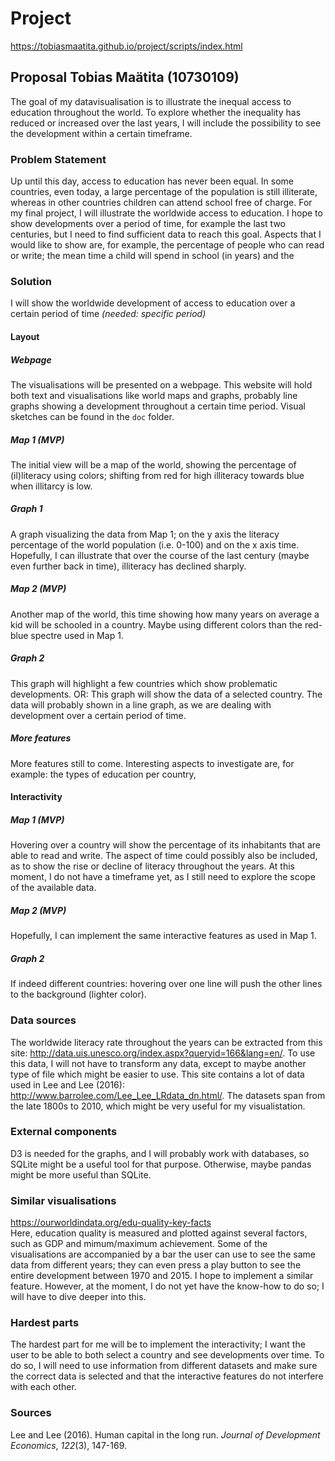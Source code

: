 # Project
https://tobiasmaatita.github.io/project/scripts/index.html
## Proposal Tobias Maätita (10730109)
The goal of my datavisualisation is to illustrate the inequal access to education throughout the world. To explore whether the inequality has reduced or increased over the last years, I will include the possibility to see the development within a certain timeframe.

### Problem Statement
Up until this day, access to education has never been equal. In some countries, even today, a large percentage of the population is still illiterate, whereas in other countries children can attend school free of charge.
For my final project, I will illustrate the worldwide access to education. I hope to show developments over a period of time, for example the last two centuries, but I need to find sufficient data to reach this goal.
Aspects that I would like to show are, for example, the percentage of people who can read or write; the mean time a child will spend in school (in years) and the


### Solution
I will show the worldwide development of access to education over a certain period of time *(needed: specific period)*


#### Layout

##### Webpage
The visualisations will be presented on a webpage. This website will hold both text and visualisations like world maps and graphs, probably line graphs showing a development throughout a certain time period. Visual sketches can be found in the `doc` folder.


##### Map 1 (MVP)
The initial view will be a map of the world, showing the percentage of (il)literacy using colors; shifting from red for high illiteracy towards blue when illitarcy is low.


##### Graph 1
A graph visualizing the data from Map 1; on the y axis the literacy percentage of the world population (i.e. 0-100) and on the x axis time. Hopefully, I can illustrate that over the course of the last century (maybe even further back in time), illiteracy has declined sharply.


##### Map 2 (MVP)
Another map of the world, this time showing how many years on average a kid will be schooled in a country. Maybe using different colors than the red-blue spectre used in Map 1.


##### Graph 2
This graph will highlight a few countries which show problematic developments. OR: This graph will show the data of a selected country. The data will probably shown in a line graph, as we are dealing with development over a certain period of time.


##### More features
More features still to come. Interesting aspects to investigate are, for example: the types of education per country,


#### Interactivity

##### Map 1  (MVP)
Hovering over a country will show the percentage of its inhabitants that are able to read and write.
The aspect of time could possibly also be included, as to show the rise or decline of literacy throughout the years.
At this moment, I do not have a timeframe yet, as I still need to explore the scope of the available data.

##### Map 2 (MVP)
Hopefully, I can implement the same interactive features as used in Map 1.

##### Graph 2
If indeed different countries: hovering over one line will push the other lines to the background (lighter color).


### Data sources
The worldwide literacy rate throughout the years can be extracted from this site: http://data.uis.unesco.org/index.aspx?queryid=166&lang=en/. To use this data, I will not have to transform any data, except to maybe another type of file which might be easier to use.
This site contains a lot of data used in Lee and Lee (2016): http://www.barrolee.com/Lee_Lee_LRdata_dn.html/. The datasets span from the late 1800s to 2010, which might be very useful for my visualistation.


### External components  
D3 is needed for the graphs, and I will probably work with databases, so SQLite might be a useful tool for that purpose. Otherwise, maybe pandas might be more useful than SQLite.  


### Similar visualisations
https://ourworldindata.org/edu-quality-key-facts  
Here, education quality is measured and plotted against several factors, such as GDP and mimum/maximum achievement. Some of the visualisations are accompanied by a bar the user can use to see the same data from different years; they can even press a play button to see the entire development between 1970 and 2015. I hope to implement a similar feature. However, at the moment, I do not yet have the know-how to do so; I will have to dive deeper into this.

### Hardest parts
The hardest part for me will be to implement the interactivity; I want the user to be able to both select a country and see developments over time. To do so, I will need to use information from different datasets and make sure the correct data is selected and that the interactive features do not interfere with each other.

### Sources
Lee and Lee (2016). Human capital in the long run. _Journal of Development Economics_, _122_(3), 147-169.
